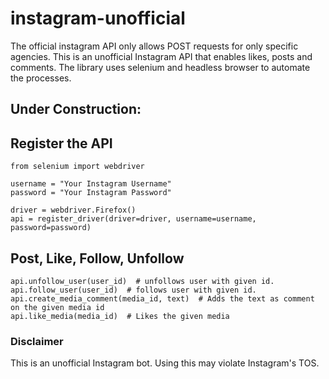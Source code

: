# instagram-unofficial
The official instagram API only allows POST requests for only specific agencies. This is an unofficial Instagram API that enables likes, posts and comments. The library uses selenium and headless browser to automate the processes.


## Under Construction:

## Register the API
    from selenium import webdriver

    username = "Your Instagram Username"
    password = "Your Instagram Password"

    driver = webdriver.Firefox()
    api = register_driver(driver=driver, username=username, password=password)

## Post, Like, Follow, Unfollow
    
    api.unfollow_user(user_id)  # unfollows user with given id.
    api.follow_user(user_id)  # follows user with given id.
    api.create_media_comment(media_id, text)  # Adds the text as comment on the given media id
    api.like_media(media_id)  # Likes the given media
    
    
### Disclaimer
This is an unofficial Instagram bot. Using this may violate Instagram's TOS.

